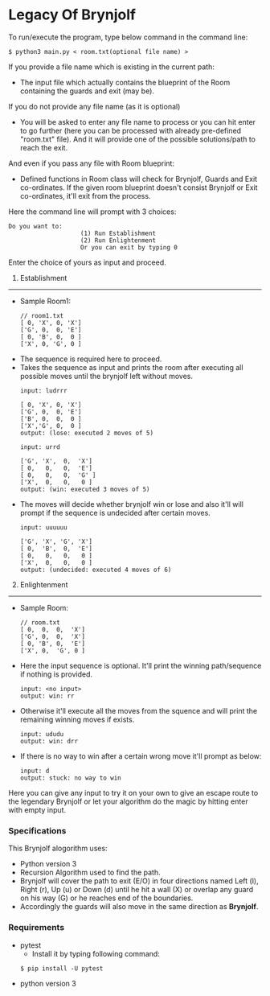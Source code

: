 # Legacy Of Brynjolf


To run/execute the program, type below command in the command line:
```
$ python3 main.py < room.txt(optional file name) >
```
If you provide a file name which is existing in the current path:
- The input file which actually contains the blueprint of the Room containing the guards and exit (may be).

If you do not provide any file name (as it is optional)
- You will be asked to enter any file name to process or you can hit enter to go further (here you can be processed with already pre-defined "room.txt" file). And it will provide one of the possible solutions/path to reach the exit.

And even if you pass any file with Room blueprint:
- Defined functions in Room class will check for Brynjolf, Guards and Exit co-ordinates. If the given room blueprint doesn't consist Brynjolf or Exit co-ordinates, it'll exit from the process.

Here the command line will prompt with 3 choices:

```
Do you want to:
                    (1) Run Establishment
                    (2) Run Enlightenment
                    Or you can exit by typing 0

```

Enter the choice of yours as input and proceed.

1. Establishment
----------------
 - Sample Room1:
    ```
    // room1.txt
    [ 0, 'X', 0, 'X']
    ['G', 0,  0, 'E']
    [ 0, 'B', 0,  0 ]
    ['X', 0, 'G', 0 ]
    ```
 - The sequence is required here to proceed.
 - Takes the sequence as input and prints the room after executing all possible moves until the brynjolf left without moves.
    ```
    input: ludrrr

    [ 0, 'X', 0, 'X']
    ['G', 0,  0, 'E']
    ['B', 0,  0,  0 ]
    ['X','G', 0,  0 ]
    output: (lose: executed 2 moves of 5)

    input: urrd

    ['G', 'X',  0,  'X']
    [ 0,   0,   0,  'E']
    [ 0,   0,   0,  'G' ]
    ['X',  0,   0,   0 ]
    output: (win: executed 3 moves of 5)
    ```
 - The moves will decide whether brynjolf win or lose and also it'll will prompt if the sequence is undecided after certain moves.
    ```
    input: uuuuuu

    ['G', 'X', 'G', 'X']
    [ 0,  'B',  0,  'E']
    [ 0,   0,   0,   0 ]
    ['X',  0,   0,   0 ]
    output: (undecided: executed 4 moves of 6)
    ```

2. Enlightenment
----------------
 - Sample Room:
    ```
    // room.txt
    [ 0,  0,  0,  'X']
    ['G', 0,  0,  'X']
    [ 0, 'B', 0,  'E']
    ['X', 0,  'G', 0 ]
    ```
 - Here the input sequence is optional. It'll print the winning path/sequence if nothing is provided.
    ```
    input: <no input>
    output: win: rr
    ```
 - Otherwise it'll execute all the moves from the squence and will print the remaining winning moves if exists.
    ```
    input: ududu
    output: win: drr
    ```
 - If there is no way to win after a certain wrong move it'll prompt as below:
    ```
    input: d
    output: stuck: no way to win
    ```


Here you can give any input to try it on your own to give an escape route to the legendary Brynjolf or let your algorithm do the magic by hitting enter with empty input.


### Specifications
This Brynjolf alogorithm uses:
- Python version 3
- Recursion Algorithm used to find the path.
- Brynjolf will cover the path to exit (E/O) in four directions named Left (l), Right (r), Up (u) or Down (d) until he hit a wall (X) or overlap any guard on his way (G) or he reaches end of the boundaries.
- Accordingly the guards will also move in the same direction as **Brynjolf**.

### Requirements
 * pytest
    - Install it by typing following command:
    ```
    $ pip install -U pytest
    ```
 * python version 3